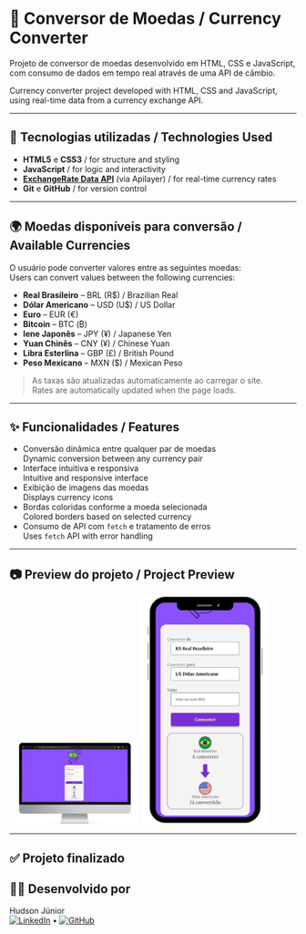 # 💱 Conversor de Moedas / Currency Converter

Projeto de conversor de moedas desenvolvido em HTML, CSS e JavaScript, com consumo de dados em tempo real através de uma API de câmbio.

Currency converter project developed with HTML, CSS and JavaScript, using real-time data from a currency exchange API.

---

## 🚀 Tecnologias utilizadas / Technologies Used

- **HTML5** e **CSS3** / for structure and styling  
- **JavaScript** / for logic and interactivity  
- **[ExchangeRate Data API](https://apilayer.com/marketplace/exchangerates_data-api)** (via Apilayer) / for real-time currency rates  
- **Git** e **GitHub** / for version control  

---

## 🌍 Moedas disponíveis para conversão / Available Currencies

O usuário pode converter valores entre as seguintes moedas:  
Users can convert values between the following currencies:

- **Real Brasileiro** – BRL (R$) / Brazilian Real  
- **Dólar Americano** – USD (U$) / US Dollar  
- **Euro** – EUR (€)  
- **Bitcoin** – BTC (₿)  
- **Iene Japonês** – JPY (¥) / Japanese Yen  
- **Yuan Chinês** – CNY (¥) / Chinese Yuan  
- **Libra Esterlina** – GBP (£) / British Pound  
- **Peso Mexicano** – MXN ($) / Mexican Peso  

> As taxas são atualizadas automaticamente ao carregar o site.  
> Rates are automatically updated when the page loads.

---

## ✨ Funcionalidades / Features

- Conversão dinâmica entre qualquer par de moedas  
  Dynamic conversion between any currency pair  
- Interface intuitiva e responsiva  
  Intuitive and responsive interface  
- Exibição de imagens das moedas  
  Displays currency icons  
- Bordas coloridas conforme a moeda selecionada  
  Colored borders based on selected currency  
- Consumo de API com `fetch` e tratamento de erros  
  Uses `fetch` API with error handling  

---

## 📷 Preview do projeto / Project Preview

<p aling="center">
  <img src="assets/desktop.png" alt="Versão desktop" width="45%"/>
  <img src="assets/mobile.png" alt="Versão mobile" height="400px"/>
</p>

---

## ✅ Projeto finalizado

## 🧑‍💻 Desenvolvido por

Hudson Júnior  
[![LinkedIn](https://img.shields.io/badge/LinkedIn-0A66C2?style=flat&logo=linkedin&logoColor=white)](https://www.linkedin.com/in/ohudsonjunior) • [![GitHub](https://img.shields.io/badge/GitHub-100000?style=flat&logo=github&logoColor=white)](https://github.com/hudson-junior)
